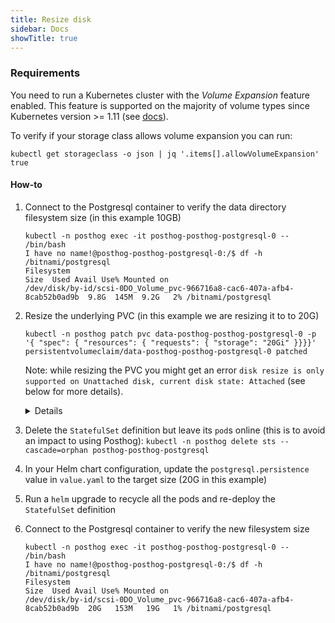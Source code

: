 ```yaml
---
title: Resize disk
sidebar: Docs
showTitle: true
---
```


### Requirements
You need to run a Kubernetes cluster with the _Volume Expansion_ feature enabled. This feature is supported on the majority of volume types since Kubernetes version >= 1.11 (see [docs](https://kubernetes.io/docs/concepts/storage/storage-classes/#allow-volume-expansion)).

To verify if your storage class allows volume expansion you can run:

```shell
kubectl get storageclass -o json | jq '.items[].allowVolumeExpansion'
true
```

#### How-to

1. Connect to the Postgresql container to verify the data directory filesystem size (in this example 10GB)
    ```shell
    kubectl -n posthog exec -it posthog-posthog-postgresql-0 -- /bin/bash
    I have no name!@posthog-posthog-postgresql-0:/$ df -h /bitnami/postgresql
    Filesystem                                                                Size  Used Avail Use% Mounted on
    /dev/disk/by-id/scsi-0DO_Volume_pvc-966716a8-cac6-407a-afb4-8cab52b0ad9b  9.8G  145M  9.2G   2% /bitnami/postgresql
    ```

1. Resize the underlying PVC (in this example we are resizing it to to 20G)
    ```shell
    kubectl -n posthog patch pvc data-posthog-posthog-postgresql-0 -p '{ "spec": { "resources": { "requests": { "storage": "20Gi" }}}}'
    persistentvolumeclaim/data-posthog-posthog-postgresql-0 patched
    ```

    Note: while resizing the PVC you might get an error `disk resize is only supported on Unattached disk, current disk state: Attached` (see below for more details).
    <details>

    In this specific case you need to temporary scale down the `StatefulSet` replica value to zero. **This will briefly disrupt the Postgresql service availability and make the PostHog UI inaccessible. On newer versions of PostHog events will be queued and ingestion won't be impacted**

    You can do that by running: `kubectl -n posthog patch statefulset posthog-posthog-postgresql -p '{ "spec": { "replicas": 0 }}'`

    After you successfully resized the PVC, you can restore the initial replica definition with: `kubectl -n posthog patch statefulset posthog-posthog-postgresql -p '{ "spec": { "replicas": 1 }}'`

    </details>

1. Delete the `StatefulSet` definition but leave its `pod`s online (this is to avoid an impact to using Posthog): `kubectl -n posthog delete sts --cascade=orphan posthog-posthog-postgresql`

1. In your Helm chart configuration, update the `postgresql.persistence` value in `value.yaml` to the target size (20G in this example)

1. Run a `helm` upgrade to recycle all the pods and re-deploy the `StatefulSet` definition

1. Connect to the Postgresql container to verify the new filesystem size
    ```shell
    kubectl -n posthog exec -it posthog-posthog-postgresql-0 -- /bin/bash
    I have no name!@posthog-posthog-postgresql-0:/$ df -h /bitnami/postgresql
    Filesystem                                                                Size  Used Avail Use% Mounted on
    /dev/disk/by-id/scsi-0DO_Volume_pvc-966716a8-cac6-407a-afb4-8cab52b0ad9b  20G   153M   19G   1% /bitnami/postgresql
    ```
